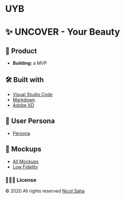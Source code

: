 # UYB

# ✨ UNCOVER - Your Beauty

## 📓 Product

- **Building:** a MVP

## 🛠 Built with

- [Visual Studio Code](https://code.visualstudio.com/)
- [Markdown](https://www.markdownguide.org/)
- [Adobe XD](https://www.adobe.com/products/xd.html)

## 💭 User Persona

- [Persona](https://github.com/NicolSaha/UYB/tree/main/persona/Persona.png)

## 💭 Mockups

- [All Mockups](https://github.com/NicolSaha/UYB/tree/main/mockups)
- [Low Fidelity](https://github.com/NicolSaha/UYB/blob/main/mockups/LoFi-Web%2BMob.pdf)

### 👩🏻‍💻 License

© 2020 All rights reserved [Nicol Saha](https://github.com/NicolSaha)
